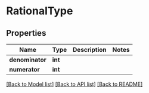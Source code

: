 # RationalType

## Properties
Name | Type | Description | Notes
------------ | ------------- | ------------- | -------------
**denominator** | **int** |  | 
**numerator** | **int** |  | 

[[Back to Model list]](../README.md#documentation-for-models) [[Back to API list]](../README.md#documentation-for-api-endpoints) [[Back to README]](../README.md)


